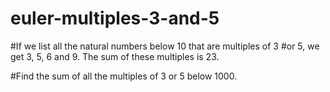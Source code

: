 # euler-multiples-3-and-5
#If we list all the natural numbers below 10 that are multiples of 3 #or 5, we get 3, 5, 6 and 9. The sum of these multiples is 23.

#Find the sum of all the multiples of 3 or 5 below 1000.